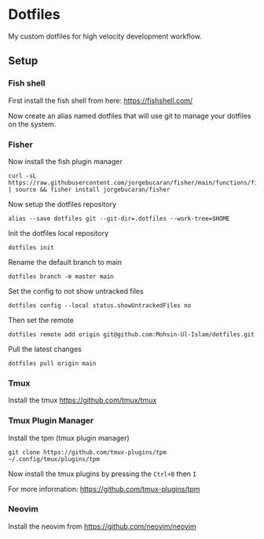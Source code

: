 # Dotfiles

My custom dotfiles for high velocity development workflow.

## Setup

### Fish shell

First install the fish shell from here: https://fishshell.com/

Now create an alias named dotfiles that will use git to manage your dotfiles on the system.

### Fisher

Now install the fish plugin manager

```
curl -sL https://raw.githubusercontent.com/jorgebucaran/fisher/main/functions/fisher.fish | source && fisher install jorgebucaran/fisher
```

Now setup the dotfiles repository

```
alias --save dotfiles git --git-dir=.dotfiles --work-tree=$HOME
```

Init the dotfiles local repository

```
dotfiles init
```

Rename the default branch to main

```
dotfiles branch -m master main
```

Set the config to not show untracked files

```
dotfiles config --local status.showUntrackedFiles no
```

Then set the remote

```
dotfiles remote add origin git@github.com:Mohsin-Ul-Islam/dotfiles.git
```

Pull the latest changes

```
dotfiles pull origin main
```

### Tmux

Install the tmux https://github.com/tmux/tmux

### Tmux Plugin Manager

Install the tpm (tmux plugin manager)

```
git clone https://github.com/tmux-plugins/tpm ~/.config/tmux/plugins/tpm
```

Now install the tmux plugins by pressing the `Ctrl+B` then `I`

For more information: https://github.com/tmux-plugins/tpm

### Neovim

Install the neovim from https://github.com/neovim/neovim


